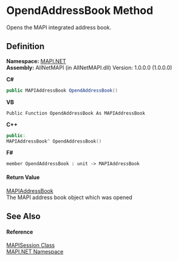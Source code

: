# OpendAddressBook Method


Opens the MAPI integrated address book.



## Definition
**Namespace:** <a href="5bef4637-66f8-16d4-e5f4-4d0da57a1538.md">MAPI.NET</a>  
**Assembly:** AllNetMAPI (in AllNetMAPI.dll) Version: 1.0.0.0 (1.0.0.0)

**C#**
``` C#
public MAPIAddressBook OpendAddressBook()
```
**VB**
``` VB
Public Function OpendAddressBook As MAPIAddressBook
```
**C++**
``` C++
public:
MAPIAddressBook^ OpendAddressBook()
```
**F#**
``` F#
member OpendAddressBook : unit -> MAPIAddressBook 
```



#### Return Value
<a href="039f2a40-3232-755a-8642-c2f615c80c69.md">MAPIAddressBook</a>  
The MAPI address book object which was opened

## See Also


#### Reference
<a href="565716dd-6368-0783-4ced-5771b200faf1.md">MAPISession Class</a>  
<a href="5bef4637-66f8-16d4-e5f4-4d0da57a1538.md">MAPI.NET Namespace</a>  
